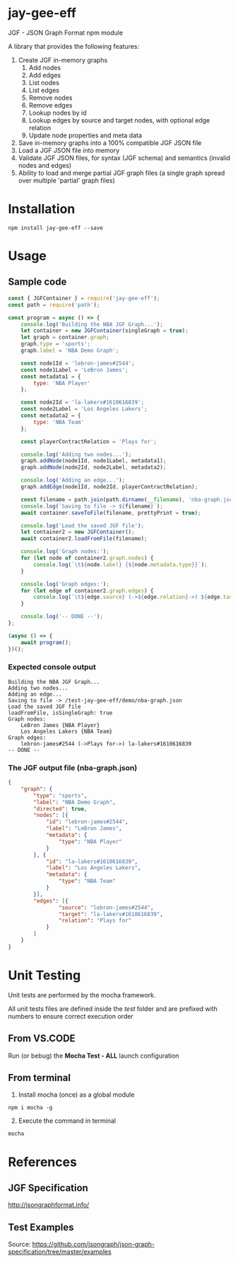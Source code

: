 # jay-gee-eff 
JGF - JSON Graph Format npm module

A library that provides the following features:
1. Create JGF in-memory graphs
    1. Add nodes
    2. Add edges
    3. List nodes
    4. List edges
    5. Remove nodes
    6. Remove edges
    7. Lookup nodes by id
    8. Lookup edges by source and target nodes, with optional edge relation
    9. Update node properties and meta data
2. Save in-memory graphs into a 100% compatible JGF JSON file
3. Load a JGF JSON file into memory
4. Validate JGF JSON files, for syntax (JGF schema) and semantics (invalid nodes and edges)
5. Ability to load and merge partial JGF graph files (a single graph spread over multiple 'partial' graph files)

# Installation
```
npm install jay-gee-eff --save
```

# Usage
## Sample code

```javascript
const { JGFContainer } = require('jay-gee-eff');
const path = require('path');

const program = async () => {
    console.log('Building the NBA JGF Graph...');
    let container = new JGFContainer(singleGraph = true);
    let graph = container.graph;
    graph.type = 'sports';
    graph.label = 'NBA Demo Graph';

    const node1Id = 'lebron-james#2544';
    const node1Label = 'LeBron James';
    const metadata1 = {
        type: 'NBA Player'
    };

    const node2Id = 'la-lakers#1610616839';
    const node2Label = 'Los Angeles Lakers';
    const metadata2 = {
        type: 'NBA Team'
    };

    const playerContractRelation = 'Plays for';

    console.log('Adding two nodes...');
    graph.addNode(node1Id, node1Label, metadata1);
    graph.addNode(node2Id, node2Label, metadata2);

    console.log('Adding an edge...');
    graph.addEdge(node1Id, node2Id, playerContractRelation);

    const filename = path.join(path.dirname(__filename), 'nba-graph.json');
    console.log(`Saving to file -> ${filename}`);
    await container.saveToFile(filename, prettyPrint = true);

    console.log('Load the saved JGF file');
    let container2 = new JGFContainer();
    await container2.loadFromFile(filename);

    console.log('Graph nodes:');
    for (let node of container2.graph.nodes) {
        console.log(`\t${node.label} {${node.metadata.type}}`);
    }

    console.log('Graph edges:');
    for (let edge of container2.graph.edges) {
        console.log(`\t${edge.source} (->${edge.relation}->) ${edge.target}`);
    }

    console.log('-- DONE --');
};

(async () => {
    await program();
})();
```

### Expected console output
```
Building the NBA JGF Graph...
Adding two nodes...
Adding an edge...
Saving to file -> /test-jay-gee-eff/demo/nba-graph.json
Load the saved JGF file
loadFromFile, isSingleGraph: true
Graph nodes:
	LeBron James {NBA Player}
	Los Angeles Lakers {NBA Team}
Graph edges:
	lebron-james#2544 (->Plays for->) la-lakers#1610616839    
-- DONE --
```

### The JGF output file (nba-graph.json)
```json
{
    "graph": {
        "type": "sports",
        "label": "NBA Demo Graph",
        "directed": true,
        "nodes": [{
            "id": "lebron-james#2544",
            "label": "LeBron James",
            "metadata": {
                "type": "NBA Player"
            }
        }, {
            "id": "la-lakers#1610616839",
            "label": "Los Angeles Lakers",
            "metadata": {
                "type": "NBA Team"
            }
        }],
        "edges": [{
                "source": "lebron-james#2544",
                "target": "la-lakers#1610616839",
                "relation": "Plays for"
            }
        ]
    }
}
```

# Unit Testing
Unit tests are performed by the mocha framework.

All unit tests files are defined inside the *test* folder and are prefixed with numbers to ensure correct execution order

## From VS.CODE
Run (or bebug) the **Mocha Test - ALL** launch configuration

## From terminal
1. Install mocha (once) as a global module
```
npm i mocha -g
```

2. Execute the command in terminal
```
mocha
```


# References
## JGF Specification
http://jsongraphformat.info/

## Test Examples
Source: https://github.com/jsongraph/json-graph-specification/tree/master/examples